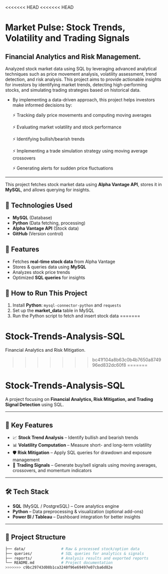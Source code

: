 <<<<<<< HEAD
<<<<<<< HEAD
# Market Pulse: Stock Trends, Volatility and Trading Signals
Financial Analytics and Risk Management.
---
Analyzed stock market data using SQL by leveraging advanced analytical techniques such as price movement analysis, volatility assessment, trend detection, and risk analysis. This project aims to provide actionable insights for investors by identifying market trends, detecting high-performing stocks, and simulating trading strategies based on historical data.

* By implementing a data-driven approach, this project helps investors make informed decisions by:

  ⚡ Tracking daily price movements and computing moving averages

  ⚡ Evaluating market volatility and stock performance

  ⚡ Identifying bullish/bearish trends

  ⚡ Implementing a trade simulation strategy using moving average crossovers

  ⚡ Generating alerts for sudden price fluctuations



---

This project fetches stock market data using **Alpha Vantage API**, stores it in **MySQL**, and allows querying for insights.

## 🔗 Technologies Used
- **MySQL** (Database)
- **Python** (Data fetching, processing)
- **Alpha Vantage API** (Stock data)
- **GitHub** (Version control)

## 🔗 Features
- Fetches **real-time stock data** from Alpha Vantage
- Stores & queries data using **MySQL**
- Analyzes stock price trends
- Optimized **SQL queries** for insights

## 🔗 How to Run This Project
1. Install **Python**:  `mysql-connector-python` and `requests`
2. Set up the **market_data** table in MySQL
3. Run the Python script to fetch and insert stock data
=======
# Stock-Trends-Analysis-SQL
Financial Analytics and Risk Mitigation.
>>>>>>> bc41f104a8b63c0b4b7650a874996ed832dc60f8
=======
# Stock-Trends-Analysis-SQL  

A project focusing on **Financial Analytics, Risk Mitigation, and Trading Signal Detection** using SQL.  

---

## 🔑 Key Features  
- 📈 **Stock Trend Analysis** – Identify bullish and bearish trends  
- 📊 **Volatility Computation** – Measure short- and long-term volatility  
- 🛡 **Risk Mitigation** – Apply SQL queries for drawdown and exposure management  
- 📌 **Trading Signals** – Generate buy/sell signals using moving averages, crossovers, and momentum indicators  

---

## 🛠 Tech Stack  
- **SQL** (MySQL / PostgreSQL) – Core analytics engine  
- **Python** – Data preprocessing & visualization (optional add-ons)  
- **Power BI / Tableau** – Dashboard integration for better insights  

---

## 📂 Project Structure  
```bash
├── data/                # Raw & processed stock/option data
├── queries/             # SQL queries for analytics & signals
├── reports/             # Analysis results and exported reports
└── README.md            # Project documentation
>>>>>>> c9bc29743d08b1ca3240f96e69497e07cba6d82e
